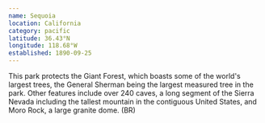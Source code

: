 ```yaml
---
name: Sequoia
location: California
category: pacific
latitude: 36.43°N
longitude: 118.68°W
established: 1890-09-25
---
```


This park protects the Giant Forest, which boasts some of the world's largest trees, the General Sherman being the largest measured tree in the park. Other features include over 240 caves, a long segment of the Sierra Nevada including the tallest mountain in the contiguous United States, and Moro Rock, a large granite dome. (BR)
